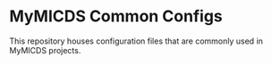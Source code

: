 # MyMICDS Common Configs
This repository houses configuration files that are commonly used in MyMICDS projects.

